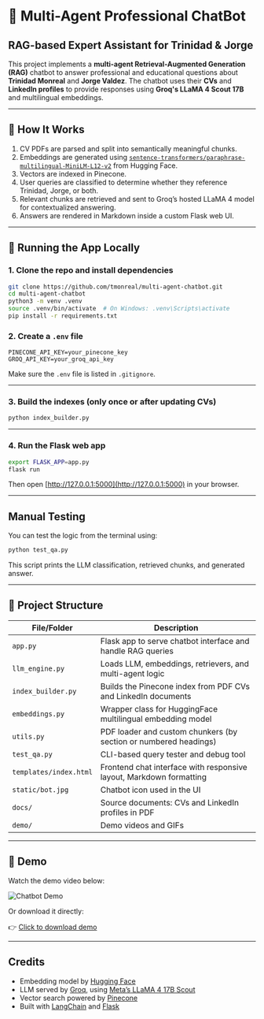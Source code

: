 # 💬 Multi-Agent Professional ChatBot
## RAG-based Expert Assistant for Trinidad & Jorge

This project implements a **multi-agent Retrieval-Augmented Generation (RAG)** chatbot to answer professional and educational questions about **Trinidad Monreal** and **Jorge Valdez**. The chatbot uses their **CVs** and **LinkedIn profiles** to provide responses using **Groq's LLaMA 4 Scout 17B** and multilingual embeddings.

---

## 🧠 How It Works

1. CV PDFs are parsed and split into semantically meaningful chunks.
2. Embeddings are generated using [`sentence-transformers/paraphrase-multilingual-MiniLM-L12-v2`](https://huggingface.co/sentence-transformers/paraphrase-multilingual-MiniLM-L12-v2) from Hugging Face.
3. Vectors are indexed in Pinecone.
4. User queries are classified to determine whether they reference Trinidad, Jorge, or both.
5. Relevant chunks are retrieved and sent to Groq’s hosted LLaMA 4 model for contextualized answering.
6. Answers are rendered in Markdown inside a custom Flask web UI.

---

## 🚀 Running the App Locally

### 1. Clone the repo and install dependencies

```bash
git clone https://github.com/tmonreal/multi-agent-chatbot.git
cd multi-agent-chatbot
python3 -m venv .venv
source .venv/bin/activate  # On Windows: .venv\Scripts\activate
pip install -r requirements.txt
```

### 2. Create a `.env` file

```env
PINECONE_API_KEY=your_pinecone_key
GROQ_API_KEY=your_groq_api_key
```

Make sure the `.env` file is listed in `.gitignore`.

---

### 3. Build the indexes (only once or after updating CVs)

```bash
python index_builder.py
```

---

### 4. Run the Flask web app

```bash
export FLASK_APP=app.py
flask run
```

Then open [http://127.0.0.1:5000](http://127.0.0.1:5000) in your browser.

---

## Manual Testing

You can test the logic from the terminal using:

```bash
python test_qa.py
```

This script prints the LLM classification, retrieved chunks, and generated answer.

---

## 📁 Project Structure

| File/Folder         | Description                                                                 |
|---------------------|-----------------------------------------------------------------------------|
| `app.py`            | Flask app to serve chatbot interface and handle RAG queries                |
| `llm_engine.py`     | Loads LLM, embeddings, retrievers, and multi-agent logic                   |
| `index_builder.py`  | Builds the Pinecone index from PDF CVs and LinkedIn documents              |
| `embeddings.py`     | Wrapper class for HuggingFace multilingual embedding model                 |
| `utils.py`          | PDF loader and custom chunkers (by section or numbered headings)           |
| `test_qa.py`        | CLI-based query tester and debug tool                                      |
| `templates/index.html` | Frontend chat interface with responsive layout, Markdown formatting     |
| `static/bot.jpg`    | Chatbot icon used in the UI                                                 |
| `docs/`             | Source documents: CVs and LinkedIn profiles in PDF                         |
| `demo/`             | Demo videos and GIFs                                                        |

---

## 🎥 Demo

Watch the demo video below:

![Chatbot Demo](demo/demo-tp2.gif)

Or download it directly:

👉 [Click to download demo](demo/demo-tp2.webm)

---

## Credits

- Embedding model by [Hugging Face](https://huggingface.co)
- LLM served by [Groq](https://groq.com), using [Meta’s LLaMA 4 17B Scout](https://ai.meta.com/llama/)
- Vector search powered by [Pinecone](https://www.pinecone.io)
- Built with [LangChain](https://www.langchain.com) and [Flask](https://flask.palletsprojects.com)
